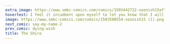 ```yaml
---
extra_image: https://www.smbc-comics.com/comics/1503442722-soonish15after.png
hovertext: I feel it incumbent upon myself to let you know that I will, with all expediency, be putting up a No Girls Allowed placard.
image: https://www.smbc-comics.com/comics/1503500554-soonish15 (1).png
next_comic: say-my-name-2
prev_comic: dying-wish
title: The Shire
---
```


